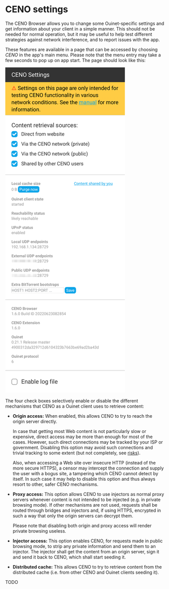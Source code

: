 # CENO settings

The CENO Browser allows you to change some Ouinet-specific settings and get information about your client in a simple manner.  This should not be needed for normal operation, but it may be useful to help test different strategies against network interference, and to report issues with the app.

These features are available in a page that can be accessed by choosing *CENO* in the app's main menu.  Please note that the menu entry may take a few seconds to pop up on app start.  The page should look like this:

![Figure: The CENO Settings page](images/settings.png)

The four check boxes selectively enable or disable the different mechanisms that CENO as a Ouinet client uses to retrieve content:

  - **Origin access:** When enabled, this allows CENO to try to reach the origin server directly.

    In case that getting most Web content is not particularly slow or expensive, direct access may be more than enough for most of the cases.  However, such direct connections may be tracked by your ISP or government.  Disabling this option may avoid such connections and trivial tracking to some extent (but not completely, see [risks](../concepts/risks.md)).

    Also, when accessing a Web site over insecure HTTP (instead of the more secure HTTPS), a censor may intercept the connection and supply the user with a bogus site, a tampering which CENO cannot detect by itself.  In such case it may help to disable this option and thus always resort to other, safer CENO mechanisms.

  - **Proxy access:** This option allows CENO to use injectors as normal proxy servers whenever content is not intended to be injected (e.g. in private browsing mode).  If other mechanisms are not used, requests shall be routed through bridges and injectors and, if using HTTPS, encrypted in such a way that only the origin servers can decrypt them.

    Please note that disabling both origin and proxy access will render private browsing useless.

  - **Injector access:** This option enables CENO, for requests made in public browsing mode, to strip any private information and send them to an injector.  The injector shall get the content from an origin server, sign it and send it back to CENO, which shall start seeding it.

  - **Distributed cache:** This allows CENO to try to retrieve content from the distributed cache (i.e. from other CENO and Ouinet clients seeding it).

TODO
